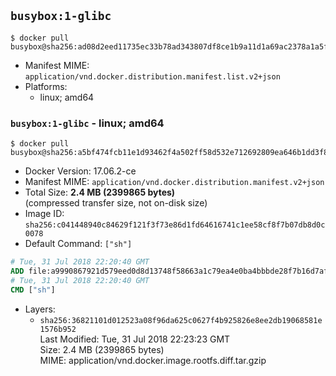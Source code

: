 ## `busybox:1-glibc`

```console
$ docker pull busybox@sha256:ad08d2eed11735ec33b78ad343807df8ce1b9a11d1a69ac2378a1a5f5dfaa32c
```

-	Manifest MIME: `application/vnd.docker.distribution.manifest.list.v2+json`
-	Platforms:
	-	linux; amd64

### `busybox:1-glibc` - linux; amd64

```console
$ docker pull busybox@sha256:a5bf474fcb11e1d93462f4a502ff58d532e712692809ea646b1dd3f8d8204a1a
```

-	Docker Version: 17.06.2-ce
-	Manifest MIME: `application/vnd.docker.distribution.manifest.v2+json`
-	Total Size: **2.4 MB (2399865 bytes)**  
	(compressed transfer size, not on-disk size)
-	Image ID: `sha256:c041448940c84629f121f3f73e86d1fd64616741c1ee58cf8f7b07db8d0c0078`
-	Default Command: `["sh"]`

```dockerfile
# Tue, 31 Jul 2018 22:20:40 GMT
ADD file:a9990867921d579eed0d8d13748f58663a1c79ea4e0ba4bbbde28f7b16d7af13 in / 
# Tue, 31 Jul 2018 22:20:40 GMT
CMD ["sh"]
```

-	Layers:
	-	`sha256:36821101d012523a08f96da625c0627f4b925826e8ee2db19068581e1576b952`  
		Last Modified: Tue, 31 Jul 2018 22:23:23 GMT  
		Size: 2.4 MB (2399865 bytes)  
		MIME: application/vnd.docker.image.rootfs.diff.tar.gzip
